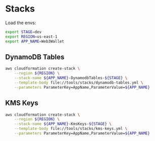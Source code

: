 # Stacks

Load the envs:

```bash
export STAGE=dev
export REGION=us-east-1
export APP_NAME=Web3Wallet
```

## DynamoDB Tables

```bash
aws cloudformation create-stack \
    --region ${REGION} \
    --stack-name ${APP_NAME}-DynamodbTables-${STAGE} \
    --template-body file://tools/stacks/dynamodb-tables.yml \
    --parameters ParameterKey=AppName,ParameterValue=${APP_NAME}
```

## KMS Keys

```bash
aws cloudformation create-stack \
    --region ${REGION} \
    --stack-name ${APP_NAME}-KmsKeys-${STAGE} \
    --template-body file://tools/stacks/kms-keys.yml \
    --parameters ParameterKey=AppName,ParameterValue=${APP_NAME}
```
